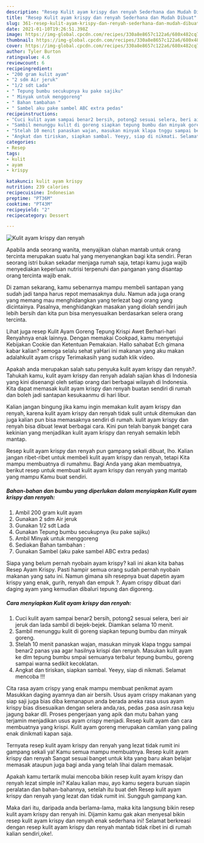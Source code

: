 ```yaml
---
description: "Resep Kulit ayam krispy dan renyah Sederhana dan Mudah Dibuat"
title: "Resep Kulit ayam krispy dan renyah Sederhana dan Mudah Dibuat"
slug: 361-resep-kulit-ayam-krispy-dan-renyah-sederhana-dan-mudah-dibuat
date: 2021-01-10T19:26:51.398Z
image: https://img-global.cpcdn.com/recipes/330a8e8657c122a6/680x482cq70/kulit-ayam-krispy-dan-renyah-foto-resep-utama.jpg
thumbnail: https://img-global.cpcdn.com/recipes/330a8e8657c122a6/680x482cq70/kulit-ayam-krispy-dan-renyah-foto-resep-utama.jpg
cover: https://img-global.cpcdn.com/recipes/330a8e8657c122a6/680x482cq70/kulit-ayam-krispy-dan-renyah-foto-resep-utama.jpg
author: Tyler Burton
ratingvalue: 4.6
reviewcount: 6
recipeingredient:
- "200 gram kulit ayam"
- "2 sdm Air jeruk"
- "1/2 sdt Lada"
- " Tepung bumbu secukupnya ku pake sajiku"
- " Minyak untuk menggoreng"
- " Bahan tambahan "
- " Sambel aku pake sambel ABC extra pedas"
recipeinstructions:
- "Cuci kulit ayam sampai benar2 bersih, potong2 sesuai selera, beri air jeruk dan lada sambil di bejek-bejek. Diamkan selama 10 menit."
- "Sambil menunggu kulit di goreng siapkan tepung bumbu dan minyak goreng."
- "Stelah 10 menit panaskan wajan, masukan minyak klapa tnggu sampai benar2 panas yaa agar hasilnya krispi dan renyah. Masukan kulit ayam ke dlm tepung bumbu smpai semuanya terbalur tepung bumbu, goreng sampai warna sedikit kecoklatan."
- "Angkat dan tiriskan, siapkan sambal. Yeeyy, siap di nikmati. Selamat mencoba !!!"
categories:
- Resep
tags:
- kulit
- ayam
- krispy

katakunci: kulit ayam krispy 
nutrition: 239 calories
recipecuisine: Indonesian
preptime: "PT36M"
cooktime: "PT43M"
recipeyield: "2"
recipecategory: Dessert

---
```



![Kulit ayam krispy dan renyah](https://img-global.cpcdn.com/recipes/330a8e8657c122a6/680x482cq70/kulit-ayam-krispy-dan-renyah-foto-resep-utama.jpg)

Apabila anda seorang wanita, menyajikan olahan mantab untuk orang tercinta merupakan suatu hal yang menyenangkan bagi kita sendiri. Peran seorang istri bukan sekadar menjaga rumah saja, tetapi kamu juga wajib menyediakan keperluan nutrisi terpenuhi dan panganan yang disantap orang tercinta wajib enak.

Di zaman  sekarang, kamu sebenarnya mampu membeli santapan yang sudah jadi tanpa harus repot memasaknya dulu. Namun ada juga orang yang memang mau menghidangkan yang terlezat bagi orang yang dicintainya. Pasalnya, menghidangkan masakan yang diolah sendiri jauh lebih bersih dan kita pun bisa menyesuaikan berdasarkan selera orang tercinta. 

Lihat juga resep Kulit Ayam Goreng Tepung Krispi Awet Berhari-hari Renyahnya enak lainnya. Dengan memakai Cookpad, kamu menyetujui Kebijakan Cookie dan Ketentuan Pemakaian. Hallo sahabat Ech gimana kabar kalian? semoga selalu sehat yaHari ini makanan yang aku makan adalahkulit ayam crispy Terimakasih yang sudah klik video.

Apakah anda merupakan salah satu penyuka kulit ayam krispy dan renyah?. Tahukah kamu, kulit ayam krispy dan renyah adalah sajian khas di Indonesia yang kini disenangi oleh setiap orang dari berbagai wilayah di Indonesia. Kita dapat memasak kulit ayam krispy dan renyah buatan sendiri di rumah dan boleh jadi santapan kesukaanmu di hari libur.

Kalian jangan bingung jika kamu ingin memakan kulit ayam krispy dan renyah, karena kulit ayam krispy dan renyah tidak sulit untuk ditemukan dan juga kalian pun bisa memasaknya sendiri di rumah. kulit ayam krispy dan renyah bisa dibuat lewat berbagai cara. Kini pun telah banyak banget cara kekinian yang menjadikan kulit ayam krispy dan renyah semakin lebih mantap.

Resep kulit ayam krispy dan renyah pun gampang sekali dibuat, lho. Kalian jangan ribet-ribet untuk membeli kulit ayam krispy dan renyah, tetapi Kita mampu membuatnya di rumahmu. Bagi Anda yang akan membuatnya, berikut resep untuk membuat kulit ayam krispy dan renyah yang mantab yang mampu Kamu buat sendiri.

<!--inarticleads1-->

##### Bahan-bahan dan bumbu yang diperlukan dalam menyiapkan Kulit ayam krispy dan renyah:

1. Ambil 200 gram kulit ayam
1. Gunakan 2 sdm Air jeruk
1. Gunakan 1/2 sdt Lada
1. Gunakan  Tepung bumbu secukupnya (ku pake sajiku)
1. Ambil  Minyak untuk menggoreng
1. Sediakan  Bahan tambahan :
1. Gunakan  Sambel (aku pake sambel ABC extra pedas)


Siapa yang belum pernah nyobain ayam krispy? kali ini akan kita bahas Resep Ayam Krispy. Pasti hampir semua orang sudah pernah nyobain makanan yang satu ini. Namun gimana sih resepnya buat dapetin ayam krispy yang enak, gurih, renyah dan empuk ?. Ayam crispy dibuat dari daging ayam yang kemudian dibaluri tepung dan digoreng. 

<!--inarticleads2-->

##### Cara menyiapkan Kulit ayam krispy dan renyah:

1. Cuci kulit ayam sampai benar2 bersih, potong2 sesuai selera, beri air jeruk dan lada sambil di bejek-bejek. Diamkan selama 10 menit.
1. Sambil menunggu kulit di goreng siapkan tepung bumbu dan minyak goreng.
1. Stelah 10 menit panaskan wajan, masukan minyak klapa tnggu sampai benar2 panas yaa agar hasilnya krispi dan renyah. Masukan kulit ayam ke dlm tepung bumbu smpai semuanya terbalur tepung bumbu, goreng sampai warna sedikit kecoklatan.
1. Angkat dan tiriskan, siapkan sambal. Yeeyy, siap di nikmati. Selamat mencoba !!!


Cita rasa ayam crispy yang enak mampu membuat penikmat ayam Masukkan daging ayamnya dan air bersih. Usus ayam crispy makanan yang siap saji juga bias diba kemanapun anda berada aneka rasa usus ayam krispy bias disesuaikan dengan selera anda,ras, pedas ,pasa asin.rasa keju jagung bakar dll. Proses pengerjaan yang apik dan mutu bahan yang terjamin menjadikan usus ayam crispy menjadi. Resep kulit ayam dan cara membuatnya yang krispi. Kulit ayam goreng merupakan camilan yang paling enak dinikmati kapan saja. 

Ternyata resep kulit ayam krispy dan renyah yang lezat tidak rumit ini gampang sekali ya! Kamu semua mampu membuatnya. Resep kulit ayam krispy dan renyah Sangat sesuai banget untuk kita yang baru akan belajar memasak ataupun juga bagi anda yang telah lihai dalam memasak.

Apakah kamu tertarik mulai mencoba bikin resep kulit ayam krispy dan renyah lezat simple ini? Kalau kalian mau, ayo kamu segera buruan siapin peralatan dan bahan-bahannya, setelah itu buat deh Resep kulit ayam krispy dan renyah yang lezat dan tidak rumit ini. Sungguh gampang kan. 

Maka dari itu, daripada anda berlama-lama, maka kita langsung bikin resep kulit ayam krispy dan renyah ini. Dijamin kamu gak akan menyesal bikin resep kulit ayam krispy dan renyah enak sederhana ini! Selamat berkreasi dengan resep kulit ayam krispy dan renyah mantab tidak ribet ini di rumah kalian sendiri,oke!.

